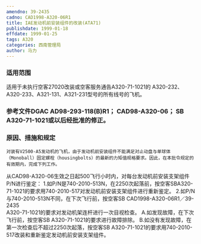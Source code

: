 ```yaml
---
amendno: 39-2435
cadno: CAD1998-A320-06R1
title: IAE发动机前安装组件的改装(ATA71)
publishdate: 1999-01-18
effdate: 1999-01-25
tags: A320
categories: 西南管理局
author: 马力
---
```


### 适用范围 
适用于未执行空客27020改装或空客服务通告A320-71-1021的 A320-232、A320-233、A321-131、A321-231型号的所有线号的飞机。

### 参考文件DGAC AD98-293-118(B)R1； CAD98-A320-06； SB A320-71-1021或以后经批准的修正。

### 原因、措施和规定 
    对装有V2500-A5发动机的飞机，由于发动机前安装组件不能满足对止动盘与单球体（Monoball）固定螺栓（housingbolts）的最新的力矩值规格要求。因此，在本批令规定的有效期内，完成下列工作。 
从CAD98-A320-06生效之日起500飞行小时内，对每台发动机前安装支架组件P/N进行鉴定： 
1.如P/N是740-2010-513N，在2250次起落前，按空客SBA320-71-1021的要求用740-2010-517对发动机前安装支架组件进行重新鉴定。 
2.如P/N与740-2010-513N不同，在下次飞行前，按空客SB 
  CAD1998-A320-06R1／39-2435   
A320-71-1021的要求对发动机架连杆进行一次目视检查。 
A.如发现故障，在下次飞行前，按空客SB A320-71-1021的要求进行故障排除。
B.如没有发现故障，在第一次检查后不超过2250次起落，按空客SB A320-71-1021的要求用740-2010-517改装和重新鉴定发动机前安装支架组件。

